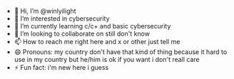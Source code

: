 - 👋 Hi, I’m @winlyilight
- 👀 I’m interested in cybersecurity
- 🌱 I’m currently learning c/c+ and basic cybersecurity
- 💞️ I’m looking to collaborate on still don't know
- 📫 How to reach me right here and x or other just tell me
- 😄 Pronouns: my country don't have that kind of thing because it hard to use in my country but he/him is ok if you want i don't reall care
- ⚡ Fun fact: i'm new here i guess 

<!---
winlyilight/winlyilight is a ✨ special ✨ repository because its `README.md` (this file) appears on your GitHub profile.
You can click the Preview link to take a look at your changes.
--->
